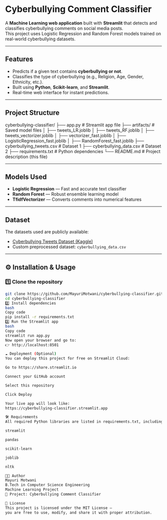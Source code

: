 #  Cyberbullying Comment Classifier

A **Machine Learning web application** built with **Streamlit** that detects and classifies cyberbullying comments on social media posts.  
This project uses Logistic Regression and Random Forest models trained on real-world cyberbullying datasets.

---

##  Features
- Predicts if a given text contains **cyberbullying or not**.
- Classifies the type of cyberbullying (e.g., Religion, Age, Gender, Ethnicity, etc.).
- Built using **Python**, **Scikit-learn**, and **Streamlit**.
- Real-time web interface for instant predictions.

---

##  Project Structure
cyberbullying-classifier/
├── app.py # Streamlit app file
├── artifacts/ # Saved model files
│ ├── tweets_LR.joblib
│ ├── tweets_RF.joblib
│ ├── tweets_vectorizer.joblib
│ ├── vectorizer_fast.joblib
│ ├── LogisticRegression_fast.joblib
│ ├── RandomForest_fast.joblib
├── cyberbullying_tweets.csv # Dataset 1
├── cyberbullying_data.csv # Dataset 2
├── requirements.txt # Python dependencies
└── README.md # Project description (this file)



---

##  Models Used
- **Logistic Regression** — Fast and accurate text classifier  
- **Random Forest** — Robust ensemble learning model  
- **TfidfVectorizer** — Converts comments into numerical features  

---

##  Dataset
The datasets used are publicly available:
- [Cyberbullying Tweets Dataset (Kaggle)](https://www.kaggle.com/datasets/andrewmvd/cyberbullying-classification)
- Custom preprocessed dataset: `cyberbullying_data.csv`

---

## ⚙️ Installation & Usage

### 1️⃣ Clone the repository
```bash
git clone https://github.com/MayuriMotwani/cyberbullying-classifier.git
cd cyberbullying-classifier
2️⃣ Install dependencies
bash
Copy code
pip install -r requirements.txt
3️⃣ Run the Streamlit app
bash
Copy code
streamlit run app.py
Now open your browser and go to:
👉 http://localhost:8501

☁️ Deployment (Optional)
You can deploy this project for free on Streamlit Cloud:

Go to https://share.streamlit.io

Connect your GitHub account

Select this repository

Click Deploy

Your live app will look like:
https://cyberbullying-classifier.streamlit.app

🛠️ Requirements
All required Python libraries are listed in requirements.txt, including:

streamlit

pandas

scikit-learn

joblib

nltk

👩‍💻 Author
Mayuri Motwani
B.Tech in Computer Science Engineering
Machine Learning Project
📧 Project: Cyberbullying Comment Classifier

📜 License
This project is licensed under the MIT License —
you are free to use, modify, and share it with proper attribution.


